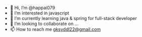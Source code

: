 - 👋 Hi, I’m @happai079
- 👀 I’m interested in javascript
- 🌱 I’m currently learning java & spring for full-stack developer
- 💞️ I’m looking to collaborate on ...
- 📫 How to reach me gksyddl22@gmail.com

<!---
happai079/happai079 is a ✨ special ✨ repository because its `README.md` (this file) appears on your GitHub profile.
You can click the Preview link to take a look at your changes.
--->
